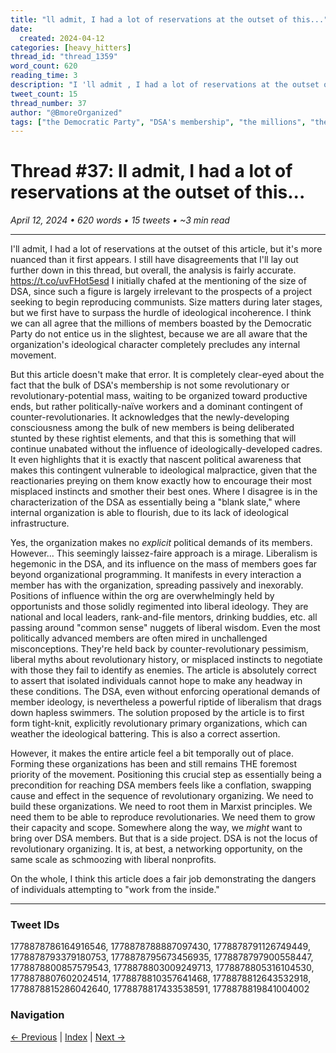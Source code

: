 ```yaml
---
title: "ll admit, I had a lot of reservations at the outset of this..."
date:
  created: 2024-04-12
categories: [heavy_hitters]
thread_id: "thread_1359"
word_count: 620
reading_time: 3
description: "I 'll admit , I had a lot of reservations at the outset of this article , but it 's more nuanced than it first appears ."
tweet_count: 15
thread_number: 37
author: "@BmoreOrganized"
tags: ["the Democratic Party", "DSA's membership", "the millions", "the organization's ideological character", "any internal movement"]
---
```

# Thread #37: ll admit, I had a lot of reservations at the outset of this...

*April 12, 2024 • 620 words • 15 tweets • ~3 min read*

---

I'll admit, I had a lot of reservations at the outset of this article, but it's more nuanced than it first appears. I still have disagreements that I'll lay out further down in this thread, but overall, the analysis is fairly accurate. https://t.co/uvFHot5esd I initially chafed at the mentioning of the size of DSA, since such a figure is largely irrelevant to the prospects of a project seeking to begin reproducing communists. Size matters during later stages, but we first have to surpass the hurdle of ideological incoherence. I think we can all agree that the millions of members boasted by the Democratic Party do not entice us in the slightest, because we are all aware that the organization's ideological character completely precludes any internal movement.

But this article doesn't make that error. It is completely clear-eyed about the fact that the bulk of DSA's membership is not some revolutionary or revolutionary-potential mass, waiting to be organized toward productive ends, but rather politically-naïve workers and a dominant contingent of counter-revolutionaries. It acknowledges that the newly-developing consciousness among the bulk of new members is being deliberated stunted by these rightist elements, and that this is something that will continue unabated without the influence of ideologically-developed cadres. It even highlights that it is exactly that nascent political awareness that makes this contingent vulnerable to ideological malpractice, given that the reactionaries preying on them know exactly how to encourage their most misplaced instincts and smother their best ones. Where I disagree is in the characterization of the DSA as essentially being a "blank slate," where internal organization is able to flourish, due to its lack of ideological infrastructure.

Yes, the organization makes no *explicit* political demands of its members. However... This seemingly laissez-faire approach is a mirage. Liberalism is hegemonic in the DSA, and its influence on the mass of members goes far beyond organizational programming. It manifests in every interaction a member has with the organization, spreading passively and inexorably. Positions of influence within the org are overwhelmingly held by opportunists and those solidly regimented into liberal ideology. They are national and local leaders, rank-and-file mentors, drinking buddies, etc. all passing around "common sense" nuggets of liberal wisdom. Even the most politically advanced members are often mired in unchallenged misconceptions. They're held back by counter-revolutionary pessimism, liberal myths about revolutionary history, or misplaced instincts to negotiate with those they fail to identify as enemies. The article is absolutely correct to assert that isolated individuals cannot hope to make any headway in these conditions. The DSA, even without enforcing operational demands of member ideology, is nevertheless a powerful riptide of liberalism that drags down hapless swimmers. The solution proposed by the article is to first form tight-knit, explicitly revolutionary primary organizations, which can weather the ideological battering. This is also a correct assertion.

However, it makes the entire article feel a bit temporally out of place. Forming these organizations has been and still remains THE foremost priority of the movement. Positioning this crucial step as essentially being a precondition for reaching DSA members feels like a conflation, swapping cause and effect in the sequence of revolutionary organizing. We need to build these organizations. We need to root them in Marxist principles. We need them to be able to reproduce revolutionaries. We need them to grow their capacity and scope. Somewhere along the way, we *might* want to bring over DSA members. But that is a side project. DSA is not the locus of revolutionary organizing. It is, at best, a networking opportunity, on the same scale as schmoozing with liberal nonprofits.

On the whole, I think this article does a fair job demonstrating the dangers of individuals attempting to "work from the inside."

---

### Tweet IDs
1778878786164916546, 1778878788887097430, 1778878791126749449, 1778878793379180753, 1778878795673456935, 1778878797900558447, 1778878800857579543, 1778878803009249713, 1778878805316104530, 1778878807602024514, 1778878810357641468, 1778878812643532918, 1778878815286042640, 1778878817433538591, 1778878819841004002

### Navigation
[← Previous](036-*.md) | [Index](index.md) | [Next →](038-*.md)
